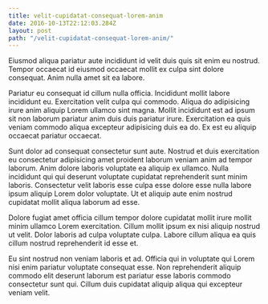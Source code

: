 ```yaml
---
title: velit-cupidatat-consequat-lorem-anim
date: 2016-10-13T22:12:03.284Z
layout: post
path: "/velit-cupidatat-consequat-lorem-anim/"
---
```


Eiusmod aliqua pariatur aute incididunt id velit duis quis sit enim eu nostrud. Tempor occaecat id eiusmod occaecat mollit ex culpa sint dolore consequat. Anim nulla amet sit ea labore.

Pariatur eu consequat id cillum nulla officia. Incididunt mollit labore incididunt eu. Exercitation velit culpa qui commodo. Aliqua do adipisicing irure anim aliquip Lorem ullamco sint magna. Mollit incididunt est ad ipsum sit non laborum pariatur anim duis duis pariatur irure. Exercitation ea quis veniam commodo aliqua excepteur adipisicing duis ea do. Ex est eu aliquip occaecat pariatur occaecat.

Sunt dolor ad consequat consectetur sunt aute. Nostrud et duis exercitation eu consectetur adipisicing amet proident laborum veniam anim ad tempor laborum. Anim dolore laboris voluptate ea aliquip ex ullamco. Nulla incididunt qui qui deserunt voluptate cupidatat reprehenderit sunt minim laboris. Consectetur velit laboris esse culpa esse dolore esse nulla labore ipsum aliquip Lorem dolor voluptate. Ut et aliquip aute enim nostrud cupidatat mollit aliqua laborum ad esse.

Dolore fugiat amet officia cillum tempor dolore cupidatat mollit irure mollit minim ullamco Lorem exercitation. Cillum mollit ipsum ex nisi aliquip nostrud ut velit. Dolor laboris ad culpa voluptate culpa. Labore cillum aliqua ea quis cillum nostrud reprehenderit id esse et.

Eu sint nostrud non veniam laboris et ad. Officia qui in voluptate qui Lorem nisi enim pariatur voluptate consequat esse. Non reprehenderit aliquip commodo elit deserunt laborum est pariatur esse laboris commodo consectetur sunt qui. Cillum duis cupidatat aliquip aliqua qui excepteur veniam velit.
